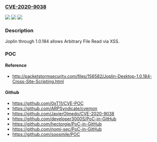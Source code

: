 ### [CVE-2020-9038](https://cve.mitre.org/cgi-bin/cvename.cgi?name=CVE-2020-9038)
![](https://img.shields.io/static/v1?label=Product&message=n%2Fa&color=blue)
![](https://img.shields.io/static/v1?label=Version&message=n%2Fa&color=blue)
![](https://img.shields.io/static/v1?label=Vulnerability&message=n%2Fa&color=brighgreen)

### Description

Joplin through 1.0.184 allows Arbitrary File Read via XSS.

### POC

#### Reference
- http://packetstormsecurity.com/files/156582/Joplin-Desktop-1.0.184-Cross-Site-Scripting.html

#### Github
- https://github.com/0xT11/CVE-POC
- https://github.com/ARPSyndicate/cvemon
- https://github.com/JavierOlmedo/CVE-2020-9038
- https://github.com/developer3000S/PoC-in-GitHub
- https://github.com/hectorgie/PoC-in-GitHub
- https://github.com/nomi-sec/PoC-in-GitHub
- https://github.com/soosmile/POC


